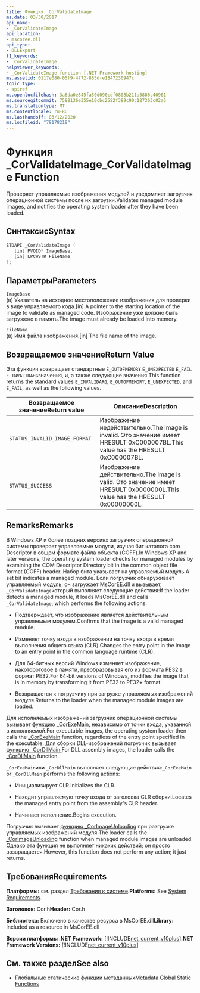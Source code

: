 ```yaml
---
title: Функция _CorValidateImage
ms.date: 03/30/2017
api_name:
- _CorValidateImage
api_location:
- mscoree.dll
api_type:
- DLLExport
f1_keywords:
- _CorValidateImage
helpviewer_keywords:
- _CorValidateImage function [.NET Framework hosting]
ms.assetid: 0117e080-05f9-4772-885d-e1847230947c
topic_type:
- apiref
ms.openlocfilehash: 3a6da0e845fa50d090cdf0808b211a5806c40961
ms.sourcegitcommit: 7588136e355e10cbc2582f389c90c127363c02a5
ms.translationtype: MT
ms.contentlocale: ru-RU
ms.lasthandoff: 03/12/2020
ms.locfileid: "79178218"
---
```

# <a name="_corvalidateimage-function"></a><span data-ttu-id="25604-102">Функция _CorValidateImage</span><span class="sxs-lookup"><span data-stu-id="25604-102">_CorValidateImage Function</span></span>
<span data-ttu-id="25604-103">Проверяет управляемые изображения модулей и уведомляет загрузчик операционной системы после их загрузки.</span><span class="sxs-lookup"><span data-stu-id="25604-103">Validates managed module images, and notifies the operating system loader after they have been loaded.</span></span>  
  
## <a name="syntax"></a><span data-ttu-id="25604-104">Синтаксис</span><span class="sxs-lookup"><span data-stu-id="25604-104">Syntax</span></span>  
  
```cpp  
STDAPI _CorValidateImage (
   [in] PVOID* ImageBase,  
   [in] LPCWSTR FileName  
);  
```  
  
## <a name="parameters"></a><span data-ttu-id="25604-105">Параметры</span><span class="sxs-lookup"><span data-stu-id="25604-105">Parameters</span></span>  
 `ImageBase`  
 <span data-ttu-id="25604-106">(в) Указатель на исходное местоположение изображения для проверки в виде управляемого кода.</span><span class="sxs-lookup"><span data-stu-id="25604-106">[in] A pointer to the starting location of the image to validate as managed code.</span></span> <span data-ttu-id="25604-107">Изображение уже должно быть загружено в память.</span><span class="sxs-lookup"><span data-stu-id="25604-107">The image must already be loaded into memory.</span></span>  
  
 `FileName`  
 <span data-ttu-id="25604-108">(в) Имя файла изображения.</span><span class="sxs-lookup"><span data-stu-id="25604-108">[in] The file name of the image.</span></span>  
  
## <a name="return-value"></a><span data-ttu-id="25604-109">Возвращаемое значение</span><span class="sxs-lookup"><span data-stu-id="25604-109">Return Value</span></span>  
 <span data-ttu-id="25604-110">Эта функция возвращает стандартные `E_OUTOFMEMORY` `E_UNEXPECTED` `E_FAIL` `E_INVALIDARG`значения, и, а также следующие значения.</span><span class="sxs-lookup"><span data-stu-id="25604-110">This function returns the standard values `E_INVALIDARG`, `E_OUTOFMEMORY`, `E_UNEXPECTED`, and `E_FAIL`, as well as the following values.</span></span>  
  
|<span data-ttu-id="25604-111">Возвращаемое значение</span><span class="sxs-lookup"><span data-stu-id="25604-111">Return value</span></span>|<span data-ttu-id="25604-112">Описание</span><span class="sxs-lookup"><span data-stu-id="25604-112">Description</span></span>|  
|------------------|-----------------|  
|`STATUS_INVALID_IMAGE_FORMAT`|<span data-ttu-id="25604-113">Изображение недействительно.</span><span class="sxs-lookup"><span data-stu-id="25604-113">The image is invalid.</span></span> <span data-ttu-id="25604-114">Это значение имеет HRESULT 0xC000007BL.</span><span class="sxs-lookup"><span data-stu-id="25604-114">This value has the HRESULT 0xC000007BL.</span></span>|  
|`STATUS_SUCCESS`|<span data-ttu-id="25604-115">Изображение действительно.</span><span class="sxs-lookup"><span data-stu-id="25604-115">The image is valid.</span></span> <span data-ttu-id="25604-116">Это значение имеет HRESULT 0x0000000L.</span><span class="sxs-lookup"><span data-stu-id="25604-116">This value has the HRESULT 0x00000000L.</span></span>|  
  
## <a name="remarks"></a><span data-ttu-id="25604-117">Remarks</span><span class="sxs-lookup"><span data-stu-id="25604-117">Remarks</span></span>  
 <span data-ttu-id="25604-118">В Windows XP и более поздних версиях загрузчик операционной системы проверяет управляемые модули, изучая бит каталога com Descriptor в общем формате файла объекта (COFF).</span><span class="sxs-lookup"><span data-stu-id="25604-118">In Windows XP and later versions, the operating system loader checks for managed modules by examining the COM Descriptor Directory bit in the common object file format (COFF) header.</span></span> <span data-ttu-id="25604-119">Набор бита указывает на управляемый модуль.</span><span class="sxs-lookup"><span data-stu-id="25604-119">A set bit indicates a managed module.</span></span> <span data-ttu-id="25604-120">Если погрузчик обнаруживает управляемый модуль, он загружает MsCorEE.dll и вызывает, `_CorValidateImage`который выполняет следующие действия:</span><span class="sxs-lookup"><span data-stu-id="25604-120">If the loader detects a managed module, it loads MsCorEE.dll and calls `_CorValidateImage`, which performs the following actions:</span></span>  
  
- <span data-ttu-id="25604-121">Подтверждает, что изображение является действительным управляемым модулем.</span><span class="sxs-lookup"><span data-stu-id="25604-121">Confirms that the image is a valid managed module.</span></span>  
  
- <span data-ttu-id="25604-122">Изменяет точку входа в изображении на точку входа в время выполнения общего языка (CLR).</span><span class="sxs-lookup"><span data-stu-id="25604-122">Changes the entry point in the image to an entry point in the common language runtime (CLR).</span></span>  
  
- <span data-ttu-id="25604-123">Для 64-битных версий Windows изменяет изображение, накотороговое в памяти, преобразовывая его из формата PE32 в формат PE32.</span><span class="sxs-lookup"><span data-stu-id="25604-123">For 64-bit versions of Windows, modifies the image that is in memory by transforming it from PE32 to PE32+ format.</span></span>  
  
- <span data-ttu-id="25604-124">Возвращается к погрузчику при загрузке управляемых изображений модуля.</span><span class="sxs-lookup"><span data-stu-id="25604-124">Returns to the loader when the managed module images are loaded.</span></span>  
  
 <span data-ttu-id="25604-125">Для исполняемых изображений загрузчик операционной системы вызывает [функцию _CorExeMain,](../../../../docs/framework/unmanaged-api/hosting/corexemain-function.md) независимо от точки входа, указанной в исполняемой.</span><span class="sxs-lookup"><span data-stu-id="25604-125">For executable images, the operating system loader then calls the [_CorExeMain](../../../../docs/framework/unmanaged-api/hosting/corexemain-function.md) function, regardless of the entry point specified in the executable.</span></span> <span data-ttu-id="25604-126">Для сборки DLL-изображений погрузчик вызывает [функцию _CorDllMain.](../../../../docs/framework/unmanaged-api/hosting/cordllmain-function.md)</span><span class="sxs-lookup"><span data-stu-id="25604-126">For DLL assembly images, the loader calls the [_CorDllMain](../../../../docs/framework/unmanaged-api/hosting/cordllmain-function.md) function.</span></span>  
  
 <span data-ttu-id="25604-127">`_CorExeMain`или `_CorDllMain` выполняет следующие действия:</span><span class="sxs-lookup"><span data-stu-id="25604-127">`_CorExeMain` or `_CorDllMain` performs the following actions:</span></span>  
  
- <span data-ttu-id="25604-128">Инициализирует CLR.</span><span class="sxs-lookup"><span data-stu-id="25604-128">Initializes the CLR.</span></span>  
  
- <span data-ttu-id="25604-129">Находит управляемую точку входа от заголовка CLR сборки.</span><span class="sxs-lookup"><span data-stu-id="25604-129">Locates the managed entry point from the assembly's CLR header.</span></span>  
  
- <span data-ttu-id="25604-130">Начинает исполнение.</span><span class="sxs-lookup"><span data-stu-id="25604-130">Begins execution.</span></span>  
  
 <span data-ttu-id="25604-131">Погрузчик вызывает [функцию _CorImageUnloading](../../../../docs/framework/unmanaged-api/hosting/corimageunloading-function.md) при разгрузке управляемых изображений модуля.</span><span class="sxs-lookup"><span data-stu-id="25604-131">The loader calls the [_CorImageUnloading](../../../../docs/framework/unmanaged-api/hosting/corimageunloading-function.md) function when managed module images are unloaded.</span></span> <span data-ttu-id="25604-132">Однако эта функция не выполняет никаких действий; он просто возвращается.</span><span class="sxs-lookup"><span data-stu-id="25604-132">However, this function does not perform any action; it just returns.</span></span>  
  
## <a name="requirements"></a><span data-ttu-id="25604-133">Требования</span><span class="sxs-lookup"><span data-stu-id="25604-133">Requirements</span></span>  
 <span data-ttu-id="25604-134">**Платформы:** см. раздел [Требования к системе](../../../../docs/framework/get-started/system-requirements.md).</span><span class="sxs-lookup"><span data-stu-id="25604-134">**Platforms:** See [System Requirements](../../../../docs/framework/get-started/system-requirements.md).</span></span>  
  
 <span data-ttu-id="25604-135">**Заголовок:** Cor.h</span><span class="sxs-lookup"><span data-stu-id="25604-135">**Header:** Cor.h</span></span>  
  
 <span data-ttu-id="25604-136">**Библиотека:** Включено в качестве ресурса в MsCorEE.dll</span><span class="sxs-lookup"><span data-stu-id="25604-136">**Library:** Included as a resource in MsCorEE.dll</span></span>  
  
 <span data-ttu-id="25604-137">**Версии платформы .NET Framework:** [!INCLUDE[net_current_v10plus](../../../../includes/net-current-v10plus-md.md)]</span><span class="sxs-lookup"><span data-stu-id="25604-137">**.NET Framework Versions:** [!INCLUDE[net_current_v10plus](../../../../includes/net-current-v10plus-md.md)]</span></span>  
  
## <a name="see-also"></a><span data-ttu-id="25604-138">См. также раздел</span><span class="sxs-lookup"><span data-stu-id="25604-138">See also</span></span>

- [<span data-ttu-id="25604-139">Глобальные статические функции метаданных</span><span class="sxs-lookup"><span data-stu-id="25604-139">Metadata Global Static Functions</span></span>](../../../../docs/framework/unmanaged-api/metadata/metadata-global-static-functions.md)
